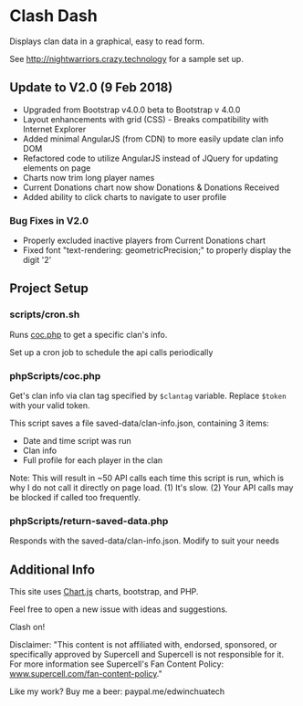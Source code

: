 # Clash Dash

Displays clan data in a graphical, easy to read form.

See http://nightwarriors.crazy.technology for a sample set up.

## Update to V2.0 (9 Feb 2018)
 - Upgraded from Bootstrap v4.0.0 beta to Bootstrap v 4.0.0
 - Layout enhancements with grid (CSS) - Breaks compatibility with Internet Explorer
 - Added minimal AngularJS (from CDN) to more easily update clan info DOM
 - Refactored code to utilize AngularJS instead of JQuery for updating elements on page
 - Charts now trim long player names
 - Current Donations chart now show Donations & Donations Received
 - Added ability to click charts to navigate to user profile

### Bug Fixes in V2.0
 - Properly excluded inactive players from Current Donations chart
 - Fixed font "text-rendering: geometricPrecision;" to properly display the digit '2'

## Project Setup

### scripts/cron.sh 
Runs [coc.php](https://github.com/EdwinChua/clash/blob/master/phpScripts/coc.php) to get a specific clan's info.

Set up a cron job to schedule the api calls periodically

### phpScripts/coc.php
Get's clan info via clan tag specified by `$clantag` variable. Replace `$token` with your valid token. 

This script saves a file saved-data/clan-info.json, containing 3 items:
 - Date and time script was run
 - Clan info
 - Full profile for each player in the clan

Note: This will result in ~50 API calls each time this script is run, which is why I do not call it directly on page load. 
 (1) It's slow. 
 (2) Your API calls may be blocked if called too frequently.

### phpScripts/return-saved-data.php
Responds with the saved-data/clan-info.json. Modify to suit your needs

## Additional Info

This site uses [Chart.js](http://www.chartjs.org) charts, bootstrap, and PHP.

Feel free to open a new issue with ideas and suggestions.

Clash on!

Disclaimer: "This content is not affiliated with, endorsed, sponsored, or specifically approved by Supercell and Supercell is not responsible for it. For more information see Supercell's Fan Content Policy: www.supercell.com/fan-content-policy."

Like my work? Buy me a beer: paypal.me/edwinchuatech
